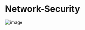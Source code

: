 # Network-Security
![image](https://github.com/user-attachments/assets/a73b7654-c3ba-467d-b349-da3dbc1eb41d)
